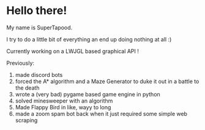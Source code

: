 # Hello there!

My name is SuperTapood. 

I try to do a little bit of everything an end up doing nothing at all :)

Currently working on a LWJGL based graphical API !

Previously:
1. made discord bots
2. forced the A* algorithm and a Maze Generator to duke it out in a battle to the death
3. wrote a (very bad) pygame based game engine in python
4. solved minesweeper with an algorithm
5. Made Flappy Bird in like, wayy to long
6. made a zoom spam bot back when it just required some simple web scraping